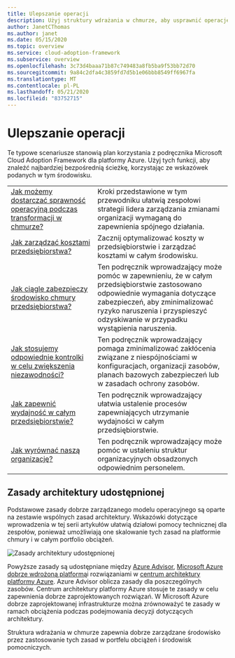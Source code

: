 ```yaml
---
title: Ulepszanie operacji
description: Użyj struktury wdrażania w chmurze, aby usprawnić operacje. Te scenariusze mogą ułatwić zarządzanie kosztami, bezpieczeństwo, niezawodność, wydajność i wiele innych.
author: JanetCThomas
ms.author: janet
ms.date: 05/15/2020
ms.topic: overview
ms.service: cloud-adoption-framework
ms.subservice: overview
ms.openlocfilehash: 3c73d4baaa71b87c749483a8fb5ba9f53bb72d70
ms.sourcegitcommit: 9a84c2dfa4c3859fd7d5b1e06bbb8549ff6967fa
ms.translationtype: MT
ms.contentlocale: pl-PL
ms.lasthandoff: 05/21/2020
ms.locfileid: "83752715"
---
```

# <a name="improve-operations"></a>Ulepszanie operacji

Te typowe scenariusze stanowią plan korzystania z podręcznika Microsoft Cloud Adoption Framework dla platformy Azure. Użyj tych funkcji, aby znaleźć najbardziej bezpośrednią ścieżkę, korzystając ze wskazówek podanych w tym środowisku.

|                                                                                     |                                                                                                                                |
|-------------------------------------------------------------------------------------|--------------------------------------------------------------------------------------------------------------------------------|
| [Jak możemy dostarczać sprawność operacyjną podczas transformacji w chmurze?](./operational-excellence.md)                   | Kroki przedstawione w tym przewodniku ułatwią zespołowi strategii lidera zarządzania zmianami organizacji wymaganą do zapewnienia spójnego działania. |
| [Jak zarządzać kosztami przedsiębiorstwa?](./manage-costs.md)                                          | Zacznij optymalizować koszty w przedsiębiorstwie i zarządzać kosztami w całym środowisku.                                                                           |
| [Jak ciągle zabezpieczy środowisko chmury przedsiębiorstwa?](./security.md)             | Ten podręcznik wprowadzający może pomóc w zapewnieniu, że w całym przedsiębiorstwie zastosowano odpowiednie wymagania dotyczące zabezpieczeń, aby zminimalizować ryzyko naruszenia i przyspieszyć odzyskiwanie w przypadku wystąpienia naruszenia.                                       |
| [Jak stosujemy odpowiednie kontrolki w celu zwiększenia niezawodności?](./reliability.md)                   | Ten podręcznik wprowadzający pomaga zminimalizować zakłócenia związane z niespójnościami w konfiguracjach, organizacji zasobów, planach bazowych zabezpieczeń lub w zasadach ochrony zasobów. |
| [Jak zapewnić wydajność w całym przedsiębiorstwie?](./performance.md)                               | Ten podręcznik wprowadzający ułatwia ustalenie procesów zapewniających utrzymanie wydajności w całym przedsiębiorstwie.                               |
| [Jak wyrównać naszą organizację?](./org-alignment.md)                               | Ten podręcznik wprowadzający może pomóc w ustaleniu struktur organizacyjnych obsadzonych odpowiednim personelem.                               |

## <a name="shared-architecture-principles"></a>Zasady architektury udostępnionej

Podstawowe zasady dobrze zarządzanego modelu operacyjnego są oparte na zestawie wspólnych zasad architektury. Wskazówki dotyczące wprowadzenia w tej serii artykułów ułatwią działowi pomocy technicznej dla zespołów, ponieważ umożliwiają one skalowanie tych zasad na platformie chmury i w całym portfolio obciążeń.

![Zasady architektury udostępnionej](../_images/shared-principles.png)

Powyższe zasady są udostępniane między [Azure Advisor](https://docs.microsoft.com/azure/advisor/advisor-overview), [Microsoft Azure dobrze wdrożoną platformą](https://docs.microsoft.com/azure/architecture/framework)i rozwiązaniami w [centrum architektury platformy Azure](https://docs.microsoft.com/azure/architecture). Azure Advisor oblicza zasady dla poszczególnych zasobów. Centrum architektury platformy Azure stosuje te zasady w celu zapewnienia dobrze zaprojektowanych rozwiązań. W Microsoft Azure dobrze zaprojektowanej infrastrukturze można zrównoważyć te zasady w ramach obciążenia podczas podejmowania decyzji dotyczących architektury.

Struktura wdrażania w chmurze zapewnia dobrze zarządzane środowisko przez zastosowanie tych zasad w portfelu obciążeń i środowisk pomocniczych.
